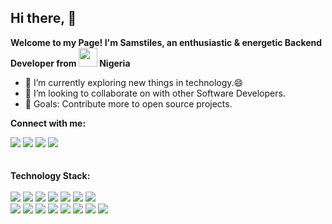 <b>Hi there,</b> 👋
---
<b>Welcome to my Page! I'm Samstiles, an enthusiastic & energetic Backend Developer from <img src='https://user-images.githubusercontent.com/43145862/147831824-09825466-7265-426c-b893-f94d7f9c246d.jpg' width='30px'> Nigeria</b>

- 🔭 I’m currently exploring new things in technology.😄
- 👯 I’m looking to collaborate on with other Software Developers.
- 🌱 Goals: Contribute more to open source projects.

<b>Connect with me:</b> <br/>

<a href="mailto:ayosamuel777@gmail.com"><img src="https://img.shields.io/badge/Gmail-D14836?style=for-the-badge&logo=gmail&logoColor=white"/></a>
<a href="#"><img src="https://img.shields.io/badge/Slack-4A154B?style=for-the-badge&logo=slack&logoColor=white"/></a>
<a href="#"><img src="https://img.shields.io/badge/WhatsApp-25D366?style=for-the-badge&logo=whatsapp&logoColor=white"/></a>
<a href="#"><img src="https://img.shields.io/badge/Skype-blue?style=for-the-badge&logo=skype&logoColor=white"/></a>
<br><br><br>
<b>Technology Stack:</b> <br/><br>
<img src="https://img.shields.io/badge/PHP-777BB4?style=for-the-badge&logo=php&logoColor=white"/>
<img src="https://img.shields.io/badge/Python-FFD43B?style=for-the-badge&logo=python&logoColor=darkgreen"/>
<img src="https://img.shields.io/badge/MongoDB-4EA94B?style=for-the-badge&logo=mongodb&logoColor=white"/>
<img src="https://img.shields.io/badge/MySQL-005C84?style=for-the-badge&logo=mysql&logoColor=white"/>
<img src="https://img.shields.io/badge/SQLite-07405E?style=for-the-badge&logo=sqlite&logoColor=white"/>
<img src="https://img.shields.io/badge/AngularJS-E23237?style=for-the-badge&logo=angularjs&logoColor=white"/>
<img src="https://img.shields.io/badge/JavaScript-323330?style=for-the-badge&logo=javascript&logoColor=F7DF1E"/>
<br/>
<img src="https://img.shields.io/badge/Django-092E20?style=for-the-badge&logo=django&logoColor=green"/>
<img src="https://img.shields.io/badge/Laravel-FF2D20?style=for-the-badge&logo=laravel&logoColor=white"/>
<img src="https://img.shields.io/badge/Vue.js-35495E?style=for-the-badge&logo=vuedotjs&logoColor=4FC08D"/>
<img src="https://img.shields.io/badge/React-20232A?style=for-the-badge&logo=react&logoColor=61DAFB"/>
<img src="https://img.shields.io/badge/OpenGL-FFFFFF?style=for-the-badge&logo=opengl"/>
<img src="https://img.shields.io/badge/Node.js-339933?style=for-the-badge&logo=nodedotjs&logoColor=white"/>
<img src="https://img.shields.io/badge/Nginx-009639?style=for-the-badge&logo=nginx&logoColor=white"/>
<img src="https://img.shields.io/badge/Numpy-777BB4?style=for-the-badge&logo=numpy&logoColor=white"/>
<!--
**Samstiles-Dev/Samstiles-Dev** is a ✨ _special_ ✨ repository because its `README.md` (this file) appears on your GitHub profile.

Here are some ideas to get you started:

- 🔭 I’m currently working on ...
- 🌱 I’m currently learning ...
- 👯 I’m looking to collaborate on ...
- 🤔 I’m looking for help with ...
- 💬 Ask me about ...
- 📫 How to reach me: ...
- 😄 Pronouns: ...
- ⚡ Fun fact: ...
-->

